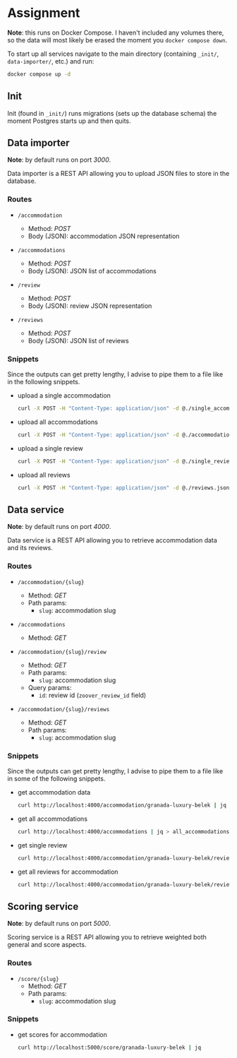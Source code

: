 # Assignment

**Note**: this runs on Docker Compose. I haven't included any volumes there, so the data will most likely be erased the moment you `docker compose down`.

To start up all services navigate to the main directory (containing `_init/`, `data-importer/`, etc.) and run:

```bash
docker compose up -d
```

## Init

Init (found in `_init/`) runs migrations (sets up the database schema) the moment Postgres starts up and then quits.

## Data importer

**Note**: by default runs on port *3000*.

Data importer is a REST API allowing you to upload JSON files to store in the database.

### Routes

- `/accommodation`
    - Method: *POST*
    - Body (JSON): accommodation JSON representation

- `/accommodations`
    - Method: *POST*
    - Body (JSON): JSON list of accommodations

- `/review`
    - Method: *POST*
    - Body (JSON): review JSON representation

- `/reviews`
    - Method: *POST*
    - Body (JSON): JSON list of reviews

### Snippets

Since the outputs can get pretty lengthy, I advise to pipe them to a file like in the following snippets.

- upload a single accommodation

    ```bash
    curl -X POST -H "Content-Type: application/json" -d @./single_accommodation.json http://localhost:3000/accommodation | jq > single_accommodation_output.json
    ```

- upload all accommodations

    ```bash
    curl -X POST -H "Content-Type: application/json" -d @./accommodations.json http://localhost:3000/accommodations | jq > accommodations_output.json
    ```

- upload a single review

    ```bash
    curl -X POST -H "Content-Type: application/json" -d @./single_review.json http://localhost:3000/review | jq > single_review_output.json
    ```

- upload all reviews

    ```bash
    curl -X POST -H "Content-Type: application/json" -d @./reviews.json http://localhost:3000/reviews | jq > reviews_output.json
    ```

## Data service

**Note**: by default runs on port *4000*.

Data service is a REST API allowing you to retrieve accommodation data and its reviews.

### Routes

- `/accommodation/{slug}`
    - Method: *GET*
    - Path params:
        - `slug`: accommodation slug

- `/accommodations`
    - Method: *GET*

- `/accommodation/{slug}/review`
    - Method: *GET*
    - Path params:
        - `slug`: accommodation slug
    - Query params:
        - `id`: review id (`zoover_review_id` field)

- `/accommodation/{slug}/reviews`
    - Method: *GET*
    - Path params:
        - `slug`: accommodation slug

### Snippets

Since the outputs can get pretty lengthy, I advise to pipe them to a file like in some of the following snippets.

- get accommodation data

    ```bash
    curl http://localhost:4000/accommodation/granada-luxury-belek | jq
    ```

- get all accommodations

    ```bash
    curl http://localhost:4000/accommodations | jq > all_accommodations.json
    ```

- get single review

    ```bash
    curl http://localhost:4000/accommodation/granada-luxury-belek/review\?id\=19376892 | jq
    ```

- get all reviews for accommodation

    ```bash
    curl http://localhost:4000/accommodation/granada-luxury-belek/reviews | jq > all_reviews.json
    ```

## Scoring service

**Note**: by default runs on port *5000*.

Scoring service is a REST API allowing you to retrieve weighted both general and score aspects.

### Routes

- `/score/{slug}`
    - Method: *GET*
    - Path params:
        - `slug`: accommodation slug

### Snippets

- get scores for accommodation

    ```bash
    curl http://localhost:5000/score/granada-luxury-belek | jq
    ```
